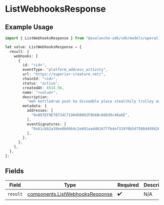 # ListWebhooksResponse

## Example Usage

```typescript
import { ListWebhooksResponse } from "@avalanche-sdk/sdk/models/operations";

let value: ListWebhooksResponse = {
  result: {
    webhooks: [
      {
        id: "<id>",
        eventType: "platform_address_activity",
        url: "https://superior-creature.net/",
        chainId: "<id>",
        status: "active",
        createdAt: 6534.96,
        name: "<value>",
        description:
          "meh kettledrum posh ha dissemble place stealthily trolley owlishly heartache",
        metadata: {
          addresses: [
            "0xB97EF9Ef8734C71904D8002F8b6Bc66Dd9c48a6E",
          ],
          eventSignatures: [
            "0x61cbb2a3dee0b6064c2e681aadd61677fb4ef319f0b547508d495626f5a62f64",
          ],
        },
      },
    ],
  },
};
```

## Fields

| Field                                                                              | Type                                                                               | Required                                                                           | Description                                                                        |
| ---------------------------------------------------------------------------------- | ---------------------------------------------------------------------------------- | ---------------------------------------------------------------------------------- | ---------------------------------------------------------------------------------- |
| `result`                                                                           | [components.ListWebhooksResponse](../../models/components/listwebhooksresponse.md) | :heavy_check_mark:                                                                 | N/A                                                                                |